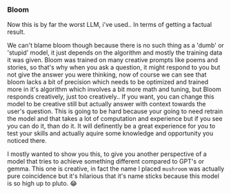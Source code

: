 ### Bloom

Now this is by far the worst LLM, i've used.. In terms of getting a factual result.

We can't blame bloom though because there is no such thing as a 'dumb' or 'stupid' model, it just depends on the algorithm and mostly the training data it was given. Bloom was trained on many creative prompts like poems and stories, so that's why when you ask a question, it might respond to you but not give the answer you were thinking, now of course we can see that bloom lacks a bit of precision which needs to be optimized and trained more in it's algorithm which involves a bit more math and tuning, but Bloom responds creatively, just too creatively.. If you want, you can change this model to be creative still but actually answer with context towards the user's question. This is going to be hard because your going to need retrain the model and that takes a lot of computation and experience but if you see you can do it, than do it. It will definently be a great experience for you to test your skills and actually aquire some knowledge and opportunity you noticed there.

I mostly wanted to show you this, to give you another perspective of a model that tries to achieve something different compared to GPT's or gemma. This one is creative, in fact the name I placed `mushroom` was actually pure coincidence but it's hilarious that it's name sticks because this model is so high up to pluto. 😂
